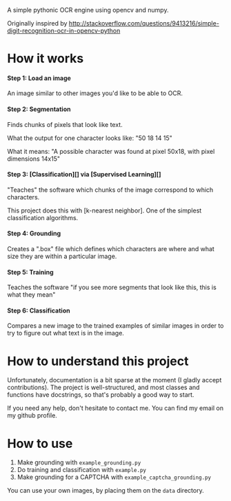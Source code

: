 A simple pythonic OCR engine using opencv and numpy.

Originally inspired by
http://stackoverflow.com/questions/9413216/simple-digit-recognition-ocr-in-opencv-python

How it works
==================

#### Step 1: Load an image

An image similar to other images you'd like to be able to OCR.

#### Step 2: Segmentation

Finds chunks of pixels that look like text.

What the output for one character looks like:
"50 18 14 15"

What it means:
"A possible character was found at pixel 50x18, with pixel dimensions 14x15"

#### Step 3: [Classification][] via [Supervised Learning][]

"Teaches" the software which chunks of the image correspond to which characters.

This project does this with [k-nearest neighbor]. One of the simplest classification algorithms.

#### Step 4: Grounding

Creates a ".box" file which defines which characters are where and what size they are within a particular image.

#### Step 5: Training

Teaches the software "if you see more segments that look like this, this is what they mean"

#### Step 6: Classification

Compares a new image to the trained examples of similar images in order to try to figure out what text is in the image.

How to understand this project
==============================

Unfortunately, documentation is a bit sparse at the moment (I 
gladly accept contributions).
The project is well-structured, and most classes and functions have 
docstrings, so that's probably a good way to start.

If you need any help, don't hesitate to contact me. You can find my 
email on my github profile.


How to use
==========

1. Make grounding with `example_grounding.py`
2. Do training and classification with `example.py`
3. Make grounding for a CAPTCHA with `example_captcha_grounding.py`

You can use your own images, by placing them on the `data` directory.
